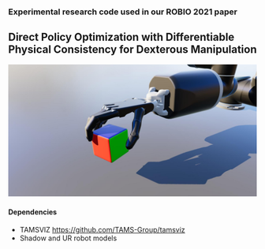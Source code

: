 ### Experimental research code used in our ROBIO 2021 paper

## Direct Policy Optimization with Differentiable Physical Consistency for Dexterous Manipulation 

![](visualization/screenshot.jpg)

#### Dependencies
- TAMSVIZ https://github.com/TAMS-Group/tamsviz
- Shadow and UR robot models
